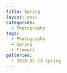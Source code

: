 ```yaml
---
title: Spring
layout: post
categories:
  - Photography
tags:
  - Photography
  - Spring
  - Flowers
galleries:
  - 2018-05-13-spring
---
```

